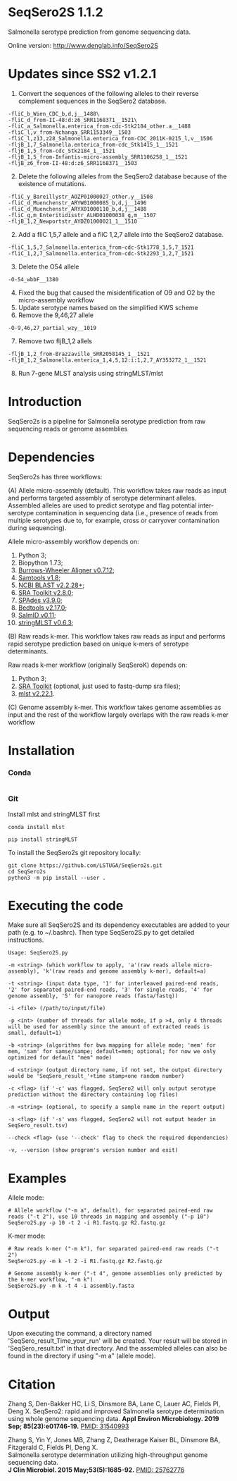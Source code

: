 # SeqSero2S 1.1.2

Salmonella serotype prediction from genome sequencing data.

Online version: http://www.denglab.info/SeqSero2S

# Updates since SS2 v1.2.1
1. Convert the sequences of the following alleles to their reverse complement sequences in the SeqSero2 database.
```
-fliC_b_Wien_CDC_b,d,j__1488\
-fliC_d_from-II-48:d:z6_SRR1168371__1521\
-fliC_a_Salmonella.enterica_from-cdc-Stk2184_other.a__1488
-fliC_l,v_from-Nchanga_SRR1153349__1503
-fliC_l,z13,z28_Salmonella.enterica_from-CDC_2011K-0215_l,v__1506
-fljB_1,7_Salmonella.enterica_from-cdc_Stk1415_1__1521
-fljB_1,5_from-cdc_Stk2184_1__1521
-fljB_1,5_from-Infantis-micro-assembly_SRR1106258_1__1521
-fljB_z6_from-II-48:d:z6_SRR1168371__1503
```
2. Delete the following alleles from the SeqSero2 database because of the existence of mutations.
```
-fliC_y_Bareillystr_AOZP01000027_other.y__1508
-fliC_d_Muenchenstr_ARYW01000085_b,d,j__1496
-fliC_d_Muenchenstr_ARYX01000110_b,d,j__1488
-fliC_g,m_Enteritidisstr_ALHD01000038_g,m__1507
-fljB_1,2_Newportstr_AYDZ01000021_1__1510
```
2. Add a fliC 1,5,7 allele and a fliC 1,2,7 allele into the SeqSero2 database.
```
-fliC_1,5,7_Salmonella.enterica_from-cdc-Stk1778_1,5,7_1521
-fliC_1,2,7_Salmonella.enterica_from-cdc-Stk2293_1,2,7_1521
```
3. Delete the O54 allele
```
-O-54_wbbF__1380
```
4. Fixed the bug that caused the misidentification of O9 and O2 by the micro-assembly workflow
5. Update serotype names based on the simplified KWS scheme
6. Remove the 9,46,27 allele
```
-O-9,46,27_partial_wzy__1019
```
7. Remove two fljB_1,2 allels
```
-fljB_1,2_from-Brazzaville_SRR2058145_1__1521
-fljB_1,2_Salmonella.enterica_1,4,5,12:i:1,2,7_AY353272_1__1521
```
8. Run 7-gene MLST analysis using stringMLST/mlst

# Introduction 
SeqSero2s is a pipeline for Salmonella serotype prediction from raw sequencing reads or genome assemblies

# Dependencies 
SeqSero2s has three workflows:

(A) Allele micro-assembly (default). This workflow takes raw reads as input and performs targeted assembly of serotype determinant alleles. Assembled alleles are used to predict serotype and flag potential inter-serotype contamination in sequencing data (i.e., presence of reads from multiple serotypes due to, for example, cross or carryover contamination during sequencing). 

Allele micro-assembly workflow depends on:

1. Python 3;
2. Biopython 1.73;
3. [Burrows-Wheeler Aligner v0.7.12](http://sourceforge.net/projects/bio-bwa/files/);
4. [Samtools v1.8](http://sourceforge.net/projects/samtools/files/samtools/);
5. [NCBI BLAST v2.2.28+](https://blast.ncbi.nlm.nih.gov/Blast.cgi?PAGE_TYPE=BlastDocs&DOC_TYPE=Download);
6. [SRA Toolkit v2.8.0](http://www.ncbi.nlm.nih.gov/Traces/sra/sra.cgi?cmd=show&f=software&m=software&s=software);
7. [SPAdes v3.9.0](http://bioinf.spbau.ru/spades);
8. [Bedtools v2.17.0](http://bedtools.readthedocs.io/en/latest/);
9. [SalmID v0.11](https://github.com/hcdenbakker/SalmID);
10. [stringMLST v0.6.3](https://github.com/jordanlab/stringMLST);

(B) Raw reads k-mer. This workflow takes raw reads as input and performs rapid serotype prediction based on unique k-mers of serotype determinants. 

Raw reads k-mer workflow (originally SeqSeroK) depends on:

1. Python 3;
2. [SRA Toolkit](http://www.ncbi.nlm.nih.gov/Traces/sra/sra.cgi?cmd=show&f=software&m=software&s=software) (optional, just used to fastq-dump sra files);
3. [mlst v2.22.1](https://github.com/tseemann/mlst).


(C) Genome assembly k-mer. This workflow takes genome assemblies as input and the rest of the workflow largely overlaps with the raw reads k-mer workflow

# Installation
### Conda
```
```
### Git
Install mlst and stringMLST first
```
conda install mlst
```
```
pip install stringMLST
```
To install the SeqSero2s git repository locally:
```
git clone https://github.com/LSTUGA/SeqSero2s.git
cd SeqSero2s
python3 -m pip install --user .
```

# Executing the code 
Make sure all SeqSero2S and its dependency executables are added to your path (e.g. to ~/.bashrc). Then type SeqSero2S.py to get detailed instructions.

    Usage: SeqSero2S.py 

    -m <string> (which workflow to apply, 'a'(raw reads allele micro-assembly), 'k'(raw reads and genome assembly k-mer), default=a)

    -t <string> (input data type, '1' for interleaved paired-end reads, '2' for separated paired-end reads, '3' for single reads, '4' for genome assembly, '5' for nanopore reads (fasta/fastq))

    -i <file> (/path/to/input/file)

    -p <int> (number of threads for allele mode, if p >4, only 4 threads will be used for assembly since the amount of extracted reads is small, default=1) 

    -b <string> (algorithms for bwa mapping for allele mode; 'mem' for mem, 'sam' for samse/sampe; default=mem; optional; for now we only optimized for default "mem" mode)
 
    -d <string> (output directory name, if not set, the output directory would be 'SeqSero_result_'+time stamp+one random number)
	
    -c <flag> (if '-c' was flagged, SeqSero2 will only output serotype prediction without the directory containing log files)
    
    -n <string> (optional, to specify a sample name in the report output)
    
    -s <flag> (if '-s' was flagged, SeqSero2 will not output header in SeqSero_result.tsv)
		    
    --check <flag> (use '--check' flag to check the required dependencies)
    
    -v, --version (show program's version number and exit)
	

# Examples
Allele mode:

    # Allele workflow ("-m a", default), for separated paired-end raw reads ("-t 2"), use 10 threads in mapping and assembly ("-p 10")
    SeqSero2S.py -p 10 -t 2 -i R1.fastq.gz R2.fastq.gz
	
K-mer mode:

    # Raw reads k-mer ("-m k"), for separated paired-end raw reads ("-t 2")
    SeqSero2S.py -m k -t 2 -i R1.fastq.gz R2.fastq.gz

    # Genome assembly k-mer ("-t 4", genome assemblies only predicted by the k-mer workflow, "-m k")
    SeqSero2S.py -m k -t 4 -i assembly.fasta
	
# Output 
Upon executing the command, a directory named 'SeqSero_result_Time_your_run' will be created. Your result will be stored in 'SeqSero_result.txt' in that directory. And the assembled alleles can also be found in the directory if using "-m a" (allele mode).


# Citation
Zhang S, Den-Bakker HC, Li S, Dinsmore BA, Lane C, Lauer AC, Fields PI, Deng X. 
SeqSero2: rapid and improved Salmonella serotype determination using whole genome sequencing data.
**Appl Environ Microbiology. 2019 Sep; 85(23):e01746-19.** [PMID: 31540993](https://aem.asm.org/content/early/2019/09/17/AEM.01746-19.long) 

Zhang S, Yin Y, Jones MB, Zhang Z, Deatherage Kaiser BL, Dinsmore BA, Fitzgerald C, Fields PI, Deng X.  
Salmonella serotype determination utilizing high-throughput genome sequencing data.  
**J Clin Microbiol. 2015 May;53(5):1685-92.** [PMID: 25762776](http://jcm.asm.org/content/early/2015/03/05/JCM.00323-15)
